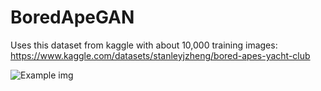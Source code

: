 # BoredApeGAN

Uses this dataset from kaggle with about 10,000 training images: https://www.kaggle.com/datasets/stanleyjzheng/bored-apes-yacht-club


![Example img](file:///C:/Users/Dev%20Mehra/Downloads/unksadfnown.png)
